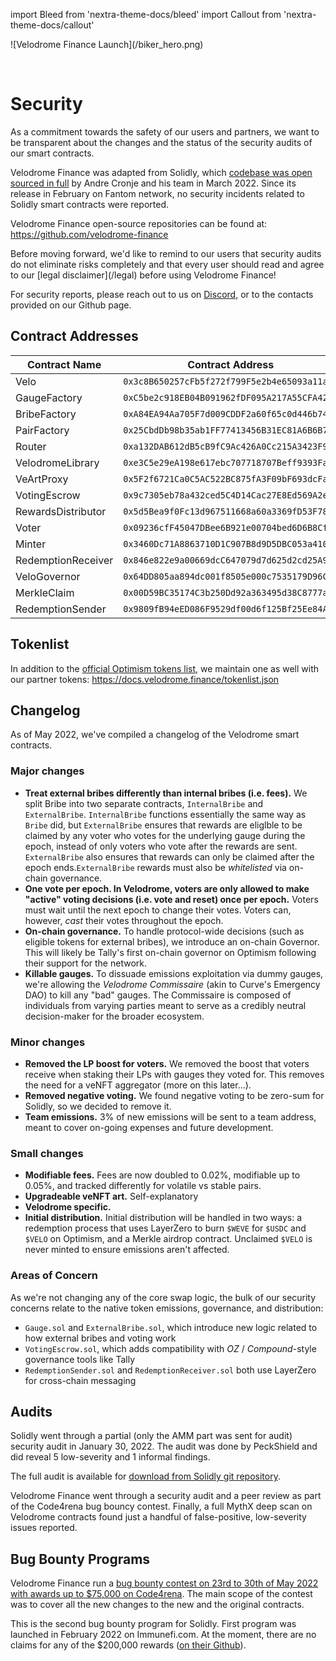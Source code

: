 import Bleed from 'nextra-theme-docs/bleed'
import Callout from 'nextra-theme-docs/callout'

<Bleed>
  ![Velodrome Finance Launch](/biker_hero.png)
</Bleed>

&nbsp;

# Security

As a commitment towards the safety of our users and partners, we want to
be transparent about the changes and the status of the security audits of our
smart contracts.

Velodrome Finance was adapted from Solidly, which [codebase was open
sourced in full](https://github.com/solidlyexchange/) by Andre Cronje and his team in
March 2022. Since its release in February on Fantom network, no security
incidents related to Solidly smart contracts were reported.

Velodrome Finance open-source repositories can be found at:
https://github.com/velodrome-finance

<Callout emoji="⚠️">
  Before moving forward, we'd like to remind to our users that
  security audits do not eliminate risks completely and that
  every user should read and agree to our
  [legal disclaimer](/legal) before using Velodrome Finance!

  For security reports, please reach out to us on
  [Discord](https://discord.gg/eGgYPGczaf), or to the contacts provided on our Github page.
</Callout>

## Contract Addresses

| Contract Name | Contract Address | Network |
| --- | --- | --- |
| Velo               | `0x3c8B650257cFb5f272f799F5e2b4e65093a11a05` | Optimism |
| GaugeFactory       | `0xC5be2c918EB04B091962fDF095A217A55CFA42C5` | Optimism |
| BribeFactory       | `0xA84EA94Aa705F7d009CDDF2a60f65c0d446b748E` | Optimism |
| PairFactory        | `0x25CbdDb98b35ab1FF77413456B31EC81A6B6B746` | Optimism |
| Router             | `0xa132DAB612dB5cB9fC9Ac426A0Cc215A3423F9c9` | Optimism |
| VelodromeLibrary   | `0xe3C5e29eA198e617ebc707718707Beff9393Fa51` | Optimism |
| VeArtProxy         | `0x5F2f6721Ca0C5AC522BC875fA3F09bF693dcFa1D` | Optimism |
| VotingEscrow       | `0x9c7305eb78a432ced5C4D14Cac27E8Ed569A2e26` | Optimism |
| RewardsDistributor | `0x5d5Bea9f0Fc13d967511668a60a3369fD53F784F` | Optimism |
| Voter              | `0x09236cfF45047DBee6B921e00704bed6D6B8Cf7e` | Optimism |
| Minter             | `0x3460Dc71A8863710D1C907B8d9D5DBC053a4102d` | Optimism |
| RedemptionReceiver | `0x846e822e9a00669dcC647079d7d625d2cd25A951` | Optimism |
| VeloGovernor       | `0x64DD805aa894dc001f8505e000c7535179D96C9E` | Optimism |
| MerkleClaim        | `0x00D59BC35174C3b250Dd92a363495d38C8777a49` | Optimism |
| RedemptionSender   | `0x9809fB94eED086F9529df00d6f125Bf25Ee84A93` | Fantom |

## Tokenlist

In addition to the [official Optimism tokens
list](https://tokenlists.org/token-list?url=https://static.optimism.io/optimism.tokenlist.json),
we maintain one as well
with our partner tokens:
https://docs.velodrome.finance/tokenlist.json

## Changelog

As of May 2022, we've compiled a changelog of the Velodrome smart contracts.

### Major changes

  - **Treat external bribes differently than internal bribes (i.e. fees).**
    We split Bribe into two separate contracts, `InternalBribe` and
    `ExternalBribe`. `InternalBribe` functions essentially the same way as `Bribe`
    did, but `ExternalBribe` ensures that rewards are eliglble to be claimed by
    any voter who votes for the underlying gauge during the epoch, instead of
    only voters who vote after the rewards are sent. `ExternalBribe` also ensures
    that rewards can only be claimed after the epoch ends.`ExternalBribe`
    rewards must also be _whitelisted_ via on-chain governance.
  - **One vote per epoch. In Velodrome, voters are only allowed to make "active"
    voting decisions (i.e. vote and reset) once per epoch.** Voters must wait
    until the next epoch to change their votes. Voters can, however, _cast_
    their votes throughout the epoch.
  - **On-chain governance.** To handle protocol-wide decisions (such as eligible
    tokens for external bribes), we introduce an on-chain Governor. This will
    likely be Tally's first on-chain governor on Optimism following their
    support for the network.
  - **Killable gauges.** To dissuade emissions exploitation via dummy gauges, we're
    allowing the _Velodrome Commissaire_ (akin to Curve's Emergency DAO) to kill
    any "bad" gauges. The Commissaire is composed of individuals from varying
    parties meant to serve as a credibly neutral decision-maker for the broader
    ecosystem.

### Minor changes

  - **Removed the LP boost for voters.** We removed the boost that voters receive
    when staking their LPs with gauges they voted for. This removes the need
    for a veNFT aggregator (more on this later...).
  - **Removed negative voting.** We found negative voting to be zero-sum for
    Solidly, so we decided to remove it.
  - **Team emissions.** 3% of new emissions will be sent to a team address, meant
    to cover on-going expenses and future development.

### Small changes

  - **Modifiable fees.** Fees are now doubled to 0.02%, modifiable up to 0.05%, and
    tracked differently for volatile vs stable pairs.
  - **Upgradeable veNFT art.** Self-explanatory
  - **Velodrome specific.**
  - **Initial distribution.** Initial distribution will be handled in two ways: a
    redemption process that uses LayerZero to burn `$WEVE` for `$USDC` and
    `$VELO` on Optimism, and a Merkle airdrop contract. Unclaimed `$VELO` is
    never minted to ensure emissions aren't affected.

### Areas of Concern

As we're not changing any of the core swap logic, the bulk of our security
concerns relate to the native token emissions, governance, and distribution:

 * `Gauge.sol` and `ExternalBribe.sol`, which introduce new logic related to how
   external bribes and voting work
 * `VotingEscrow.sol`, which adds compatibility with _OZ_ / _Compound_-style
   governance tools like Tally
 * `RedemptionSender.sol` and `RedemptionReceiver.sol` both use LayerZero for
   cross-chain messaging

## Audits

Solidly went through a partial (only the AMM part was sent for audit) security
audit in January 30, 2022. The audit was done by PeckShield and did reveal 5
low-severity and 1 informal findings.

The full audit is available for [download from Solidly git
repository](https://github.com/solidlyexchange/solidly/blob/master/audits/e456a816-3802-4384-894c-825a4177245a.pdf).

Velodrome Finance went through a security audit and a peer review as part of the Code4rena bug bouncy contest.
Finally, a full MythX deep scan on Velodrome contracts found just a
handful of false-positive, low-severity issues reported.

## Bug Bounty Programs

Velodrome Finance run a [bug bounty contest on 23rd to 30th of May 2022 with
awards up to $75,000 on Code4rena](https://code4rena.com/contests/2022-05-velodrome-finance-contest).
The main scope of the contest was to cover all the new changes to the new and
the original contracts.

This is the second bug bounty program for Solidly. First program
was launched in February 2022 on Immunefi.com. At the moment, there are no
claims for any of the $200,000 rewards ([on their
Github](https://github.com/solidlyexchange/solidly/blob/master/SECURITY.md)).
